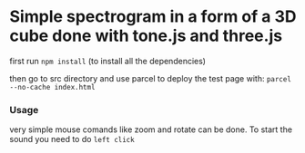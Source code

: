 # Simple spectrogram in a form of a 3D cube done with tone.js and three.js


first run ``npm install`` (to install all the dependencies)

then go to src directory and use parcel to deploy the test page with:
``parcel --no-cache index.html``

### Usage
very simple mouse comands like zoom and rotate can be done. To start the sound you need to do ``left click``

